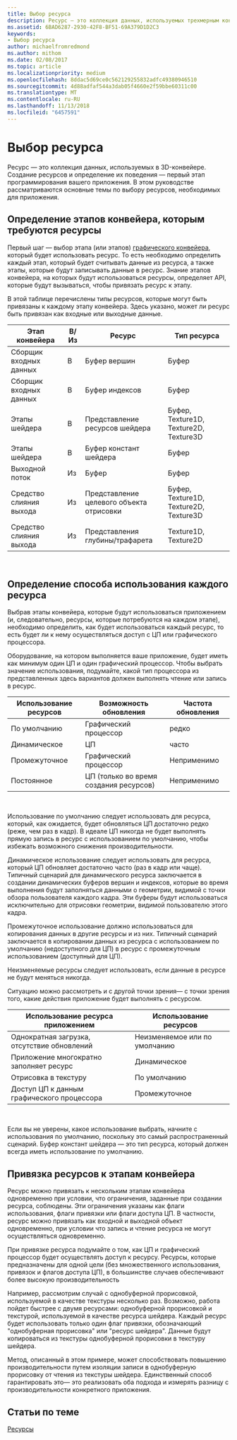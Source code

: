 ```yaml
---
title: Выбор ресурса
description: Ресурс — это коллекция данных, используемых трехмерным конвейером.
ms.assetid: 6BAD6287-2930-42F8-BF51-69A379D1D2C3
keywords:
- Выбор ресурса
author: michaelfromredmond
ms.author: mithom
ms.date: 02/08/2017
ms.topic: article
ms.localizationpriority: medium
ms.openlocfilehash: 8ddac5d69ce0c562129255832adfc49380946510
ms.sourcegitcommit: 4d88adfaf544a3dab05f4660e2f59bbe60311c00
ms.translationtype: MT
ms.contentlocale: ru-RU
ms.lasthandoff: 11/13/2018
ms.locfileid: "6457591"
---
```

# <a name="choosing-a-resource"></a>Выбор ресурса


Ресурс — это коллекция данных, используемых в 3D-конвейере. Создание ресурсов и определение их поведения — первый этап программирования вашего приложения. В этом руководстве рассматриваются основные темы по выбору ресурсов, необходимых для приложения.

## <a name="span-ididentifybindingspanspan-ididentifybindingspanspan-ididentifybindingspanidentify-pipeline-stages-that-need-resources"></a><span id="Identify_Binding"></span><span id="identify_binding"></span><span id="IDENTIFY_BINDING"></span>Определение этапов конвейера, которым требуются ресурсы


Первый шаг — выбор этапа (или этапов) [графического конвейера](graphics-pipeline.md), который будет использовать ресурс. То есть необходимо определить каждый этап, который будет считывать данные из ресурса, а также этапы, которые будут записывать данные в ресурс. Знание этапов конвейера, на которых будут использоваться ресурсы, определяет API, которые будут вызываться, чтобы привязать ресурс к этапу.

В этой таблице перечислены типы ресурсов, которые могут быть привязаны к каждому этапу конвейера. Здесь указано, может ли ресурс быть привязан как входные или выходные данные.

| Этап конвейера  | В/Из | Ресурс               | Тип ресурса                           |
|-----------------|--------|------------------------|-----------------------------------------|
| Сборщик входных данных | В     | Буфер вершин          | Буфер                                  |
| Сборщик входных данных | В     | Буфер индексов           | Буфер                                  |
| Этапы шейдера   | В     | Представление ресурсов шейдера    | Буфер, Texture1D, Texture2D, Texture3D |
| Этапы шейдера   | В     | Буфер констант шейдера | Буфер                                  |
| Выходной поток   | Из    | Буфер                 | Буфер                                  |
| Средство слияния выхода   | Из    | Представление целевого объекта отрисовки     | Буфер, Texture1D, Texture2D, Texture3D |
| Средство слияния выхода   | Из    | Представления глубины/трафарета     | Texture1D, Texture2D                    |

 

## <a name="span-ididentifyusagespanspan-ididentifyusagespanspan-ididentifyusagespanidentify-how-each-resource-will-be-used"></a><span id="Identify_Usage"></span><span id="identify_usage"></span><span id="IDENTIFY_USAGE"></span>Определение способа использования каждого ресурса


Выбрав этапы конвейера, которые будут использоваться приложением (и, следовательно, ресурсы, которые потребуются на каждом этапе), необходимо определить, как будет использоваться каждый ресурс, то есть будет ли к нему осуществляться доступ с ЦП или графического процессора.

Оборудование, на котором выполняется ваше приложение, будет иметь как минимум один ЦП и один графический процессор. Чтобы выбрать значение использования, подумайте, какой тип процессора из представленных здесь вариантов должен выполнять чтение или запись в ресурс.

| Использование ресурсов | Возможность обновления                    | Частота обновления |
|----------------|--------------------------------------|---------------------|
| По умолчанию        | Графический процессор                                  | редко        |
| Динамическое        | ЦП                                  | часто          |
| Промежуточное        | Графический процессор                                  | Неприменимо                 |
| Постоянное      | ЦП (только во время создания ресурсов) | Неприменимо                 |

 

Использование по умолчанию следует использовать для ресурса, который, как ожидается, будет обновляться ЦП достаточно редко (реже, чем раз в кадр). В идеале ЦП никогда не будет выполнять прямую запись в ресурс с использованием по умолчанию, чтобы избежать возможного снижения производительности.

Динамическое использование следует использовать для ресурса, который ЦП обновляет достаточно часто (раз в кадр или чаще). Типичный сценарий для динамического ресурса заключается в создании динамических буферов вершин и индексов, которые во время выполнения будут заполняться данными о геометрии, видимой с точки обзора пользователя каждого кадра. Эти буферы будут использоваться исключительно для отрисовки геометрии, видимой пользователю этого кадра.

Промежуточное использование должно использоваться для копирования данных в другие ресурсы и из них. Типичный сценарий заключается в копировании данных из ресурса с использованием по умолчанию (недоступного для ЦП) в ресурс с промежуточным использованием (доступный для ЦП).

Неизменяемые ресурсы следует использовать, если данные в ресурсе не будут меняться никогда.

Ситуацию можно рассмотреть и с другой точки зрения— с точки зрения того, какие действия приложение будет выполнять с ресурсом.

| Использование ресурса приложением     | Использование ресурсов       |
|---------------------------------------|----------------------|
| Однократная загрузка, отсутствие обновлений            | Неизменяемое или по умолчанию |
| Приложение многократно заполняет ресурс | Динамическое              |
| Отрисовка в текстуру                     | По умолчанию              |
| Доступ ЦП к данным графического процессора                | Промежуточное              |

 

Если вы не уверены, какое использование выбрать, начните с использования по умолчанию, поскольку это самый распространенный сценарий. Буфер констант шейдера — это тип ресурса, который должен всегда иметь использование по умолчанию.

## <a name="span-idresourcetypesandpipelinestagesspanspan-idresourcetypesandpipelinestagesspanspan-idresourcetypesandpipelinestagesspanbinding-resources-to-pipeline-stages"></a><span id="Resource_Types_and_Pipeline_stages"></span><span id="resource_types_and_pipeline_stages"></span><span id="RESOURCE_TYPES_AND_PIPELINE_STAGES"></span>Привязка ресурсов к этапам конвейера


Ресурс можно привязать к нескольким этапам конвейера одновременно при условии, что ограничения, заданные при создании ресурса, соблюдены. Эти ограничения указаны как флаги использования, флаги привязки или флаги доступа ЦП. В частности, ресурс можно привязать как входной и выходной объект одновременно, при условии что запись и чтение ресурса не могут осуществляться одновременно.

При привязке ресурса подумайте о том, как ЦП и графический процессор будет осуществлять доступ к ресурсу. Ресурсы, которые предназначены для одной цели (без множественного использования, привязок и флагов доступа ЦП), в большинстве случаев обеспечивают более высокую производительность

Например, рассмотрим случай с однобуферной прорисовкой, используемой в качестве текстуры несколько раз. Возможно, работа пойдет быстрее с двумя ресурсами: однобуферной прорисовкой и текстурой, используемой в качестве ресурса шейдера. Каждый ресурс будет использовать только один флаг привязки, обозначающий "однобуферная прорисовка" или "ресурс шейдера". Данные будут копироваться из текстуры однобуферной прорисовки в текстуру шейдера.

Метод, описанный в этом примере, может способствовать повышению производительности путем изоляции записи в однобуферную прорисовку от чтения из текстуры шейдера. Единственный способ гарантировать это— это реализовать оба подхода и измерять разницу с производительности конкретного приложения.

## <a name="span-idrelated-topicsspanrelated-topics"></a><span id="related-topics"></span>Статьи по теме


[Ресурсы](resources.md)

 

 




